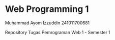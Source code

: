 ﻿# Web Programming 1 
Muhammad Ayom Izzuddin
241011700681

Repository Tugas Pemrograman Web 1 - Semester 1
 
